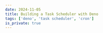 ```yaml
---
date: 2024-11-05
title: Building a Task Scheduler with Deno
tags: ['deno', 'task scheduler', 'cron']
is_private: true
---
```


